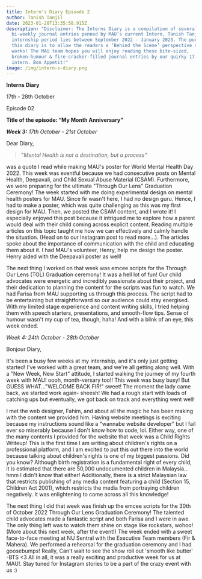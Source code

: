```yaml
---
title: Intern's Diary Episode 2
author: Tanish Tanjil
date: 2023-01-20T13:35:58.915Z
description: "Disclaimer: The Interns Diary is a compilation of several
  bi-weekly journal entries penned by MAU’s current Intern, Tanish Tanjil. Her
  internship period lies between September 2022 - January 2023. The purpose of
  this diary is to allow the readers a ‘Behind the Scene’ perspective of how MAU
  works! The MAU team hopes you will enjoy reading these bite-sized,
  broken-humour & fire-cracker-filled journal entries by our quirky 17-year-old
  intern. Bon Appetit!"
image: /img/intern-s-diary.png
---
```

**Interns Diary** 

17th - 28th October

Episode 02

**Title of the episode: “My Month Anniversary”**

***Week 3:** 17th October - 21st October*

Dear Diary, 

> "*Mental Health is not a destination, but a process"* 

was a quote I read while making MAU's poster for World Mental Health Day 2022. This week was eventful because we had consecutive posts on Mental Health, Deepavali, and Child Sexual Abuse Material (CSAM). Furthermore, we were preparing for the ultimate "Through Our Lens" Graduation Ceremony! The week started with me doing experimental design on mental health posters for MAU. Since fir wasn't here, I had no design guru. Hence, I had to make a poster, which was quite challenging as this was my first design for MAU. Then, we posted the CSAM content, and I wrote it! I especially enjoyed this post because it intrigued me to explore how a parent would deal with their child coming across explicit content. Reading multiple articles on this topic taught me how we can effectively and calmly handle the situation. (Head on to our Instagram post to read more...). The articles spoke about the importance of communication with the child and educating them about it. I had MAU's volunteer, Henry, help me design the poster. Henry aided with the Deepavali poster as well!

The next thing I worked on that week was emcee scripts for the Through Our Lens (TOL) Graduation ceremony! It was a hell lot of fun! Our child advocates were energetic and incredibly passionate about their project, and their dedication to planning the content for the scripts was fun to watch. We had Farisa from MAU supporting us through this process. The script had to be entertaining but straightforward so our audience could stay energised. With my limited stage experience and content writing skills, I tried helping them with speech starters, presentations, and smooth-flow tips. Sense of humour wasn't my cup of tea, though, haha! And with a blink of an eye, this week ended. 



*Week 4: 24th October - 28th October*

Bonjour Diary, 

It's been a busy few weeks at my internship, and it's only just getting started! I've worked with a great team, and we're all getting along well. With a "New Week, New Start" attitude, I started walking the journey of my fourth week with MAU! oooh, month-versary too!! This week was busy busy! But GUESS WHAT..."WELCOME BACK FIR!" sweet! The moment the lady came back, we started work again- sheesh! We had a rough start with loads of catching ups but eventually, we got back on track and everything went well!

I met the web designer, Fahim, and about all the magic he has been making with the content we provided him. Having website meetings is exciting because my instructions sound like a "wannabe website developer" but I fail ever so miserably because I don't know how to code, lol. Either way, one of the many contents I provided for the website that week was a Child Rights Writeup! This is the first time I am writing about children's rights on a professional platform, and I am excited to put this out there into the world because talking about children's rights is one of my biggest passions. Did you know? Although birth registration is a fundamental right of every child, it is estimated that there are 50,000 undocumented children in Malaysia... hmm I didn't know that either! Additionally, there is a strict Malaysian law that restricts publishing of any media content featuring a child (Section 15, Children Act 2001), which restricts the media from portraying children negatively. It was enlightening to come across all this knowledge!

The next thing I did that week was finish up the emcee scripts for the 30th of October 2022 Through Our Lens Graduation Ceremony! The talented child advocates made a fantastic script and both Farisa and I were in awe. The only thing left was to watch them shine on stage like rockstars, wohoo! (More about this next week, after the event!) The week ended with a sweet face-to-face meeting at NU Sentral with the Executive Team members (Fir & Mahera). We performed a rehearsal for the graduation ceremony and I had goosebumps! Really, Can't wait to see the show roll out 'smooth like butter' -BTS <3 All in all, it was a really exciting and productive week for us at MAU!. Stay tuned for Instagram stories to be a part of the crazy event with us :)